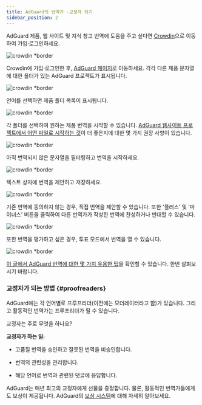 ```yaml
---
title: AdGuard의 번역가 ·교정자 되기
sidebar_position: 2
---
```


AdGuard 제품, 웹 사이트 및 지식 창고 번역에 도움을 주고 싶다면 [Crowdin](https://crowdin.com/)으로 이동하여 가입·로그인하세요.

![crowdin *border](https://cdn.adtidy.org/public/Adguard/kb/en/ag-translations/main-screen.png)

Crowdin에 가입·로그인한 후, [AdGuard 페이지](https://crowdin.com/profile/adguard/)로 이동하세요. 각각 다른 제품 문자열에 대한 폴더가 있는 AdGuard 프로젝트가 표시됩니다.

![crowdin *border](https://cdn.adtidy.org/public/Adguard/kb/en/ag-translations/projects.png)

언어를 선택하면 제품 폴더 목록이 표시됩니다.

![crowdin *border](https://cdn.adtidy.org/public/Adguard/kb/en/ag-translations/languages.png)

각 폴더를 선택하여 원하는 제품 번역을 시작할 수 있습니다. [AdGuard 웹사이트 프로젝트에서 어떤 파일로 시작하는 것](../translation-priority)이 더 좋은지에 대한 몇 가지 권장 사항이 있습니다.

![crowdin *border](https://cdn.adtidy.org/public/Adguard/kb/en/ag-translations/folders.png)

아직 번역되지 않은 문자열을 필터링하고 번역을 시작하세요.

![crowdin *border](https://cdn.adtidy.org/public/Adguard/kb/en/ag-translations/filter.png)

텍스트 상자에 번역을 제안하고 저장하세요.

![crowdin *border](https://cdn.adtidy.org/public/Adguard/kb/en/ag-translations/text-box.png)

기존 번역에 동의하지 않는 경우, 직접 번역을 제안할 수 있습니다. 또한 '플러스' 및 '마이너스' 버튼을 클릭하여 다른 번역가가 작성한 번역에 찬성하거나 반대할 수 있습니다.

![crowdin *border](https://cdn.adtidy.org/public/Adguard/kb/en/ag-translations/vote.png)

또한 번역을 평가하고 싶은 경우, 투표 모드에서 번역을 열 수 있습니다.

![crowdin *border](https://cdn.adtidy.org/public/Adguard/kb/en/ag-translations/mode.png)

[이 글에서 AdGuard 번역에 대한 몇 가지 유용한 팁](../guidelines)을 확인할 수 있습니다. 한번 살펴보시기 바랍니다.

### 교정자가 되는 방법 {#proofreaders}

AdGuard에는 각 언어별로 프루프리더(이전에는 모더레이터라고 함)가 있습니다. 그리고 활동적인 번역가는 프루프리더가 될 수 있습니다.

교정자는 주로 무엇을 하나요?

**교정자가 하는 일:**

- 고품질 번역을 승인하고 잘못된 번역을 비승인합니다.

- 번역의 관련성을 관리합니다.

- 해당 언어로 번역과 관련된 댓글에 응답합니다.

AdGuard는 매년 최고의 교정자에게 선물을 증정합니다. 물론, 활동적인 번역가들에게도 보상이 제공됩니다. AdGuard의 [보상 시스템](../rewards)에 대해 자세히 알아보세요.
